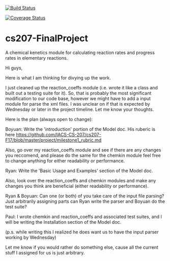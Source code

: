 [![Build Status](https://travis-ci.org/cs207-g1/cs207-FinalProject.svg?branch=master)](https://travis-ci.org/cs207-g1/cs207-FinalProject)

[![Coverage Status](https://coveralls.io/repos/github/cs207-g1/cs207-FinalProject/badge.svg?branch=master)](https://coveralls.io/github/cs207-g1/cs207-FinalProject?branch=master)

# cs207-FinalProject

A chemical kenetics module for calculating reaction rates and progress rates in elementary reactions.

Hi guys, 

Here is what I am thinking for divying up the work.

I just cleaned up the reaction_coeffs module (i.e. wrote it like a class and built out a testing suite for it).  So, that is probably the most significant modification to our code base, however we might have to add a input module for parse the xml files.  I was unclear on if that is expected by Wednesday or later in the project timeline.  Let me know your thoughts.

Here is the plan (always open to change):

Boyuan: Write the 'introduction' portion of the Model doc.  His ruberic is here https://github.com/IACS-CS-207/cs207-F17/blob/master/project/milestone1_rubric.md 
	
Also, go over my reaction_coeffs module and see if there are any changes you reccomend, and please do the same for the chemkin module feel free to change anything for either readability or performance.

Ryan: Write the 'Basic Usage and Examples' section of the Model doc. 

Also, look over the reaction_coeffs and chemkin modules and make any changes you think are beneficial (either readability or performance). 

Ryan & Boyuan:  Can one (or both) of you take care of the input file parsing? Just arbitrarily assigning parts can Ryan write the parser and Boyuan do the test suite? 

Paul: I wrote chemkin and reaction_coeffs and associated test suites, and I will be writing the Installation section of the Model doc.

(p.s. while writing this I realized he does want us to have the input parser working by Wednesday)

Let me know if you would rather do something else, cause all the current stuff I assigned for us is just arbitrary.

 
